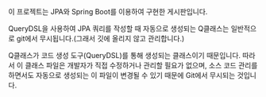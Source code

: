 이 프로젝트는 JPA와 Spring Boot를 이용하여 구현한 게시판입니다.

QueryDSL을 사용하여 JPA 쿼리를 작성할 때 자동으로 생성되는 Q클래스는 일반적으로 git에서 무시됩니다.(그래서 깃에 올리지 않고 관리합니다.)

Q클래스가 코드 생성 도구(QueryDSL)를 통해 생성되는 클래스이기 때문입니다. 따라서 이 클래스 파일은 개발자가 직접 수정하거나 관리할 필요가 없으며, 소스 코드 관리를 하면서도 자동으로 생성되는 이 파일이 변경될 수 있기 때문에 Git에서 무시되는 것입니다.

